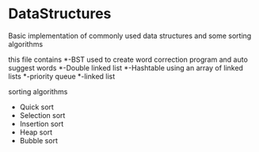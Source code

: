 # DataStructures

Basic implementation of commonly used data structures and some sorting algorithms


this file contains
*-BST used to create word correction program and auto suggest words
*-Double linked list
*-Hashtable using an array of linked lists
*-priority queue
*-linked list

sorting algorithms
- Quick sort
- Selection sort
- Insertion sort
- Heap sort
- Bubble sort
